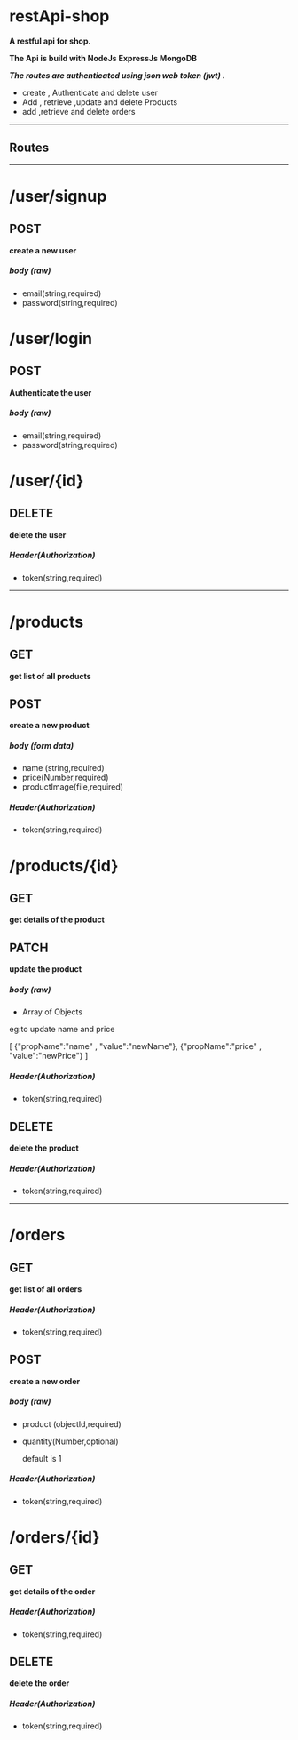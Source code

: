 # restApi-shop
__A restful api for shop.__

__The Api is build with NodeJs ExpressJs MongoDB__

__*The routes are authenticated using json web token (jwt) .*__

- create , Authenticate and delete user
- Add , retrieve ,update and delete  Products
- add ,retrieve and delete orders

--------


## Routes
--------
# /user/signup
## POST
__create a new user__
 ##### body (raw)
 - email(string,required)
 - password(string,required)
 
# /user/login
## POST
__Authenticate the user__
 ##### body (raw)
 - email(string,required)
 - password(string,required)
   
 # /user/{id}
 ## DELETE 
 __delete the user__ 
 ##### Header(Authorization)
 - token(string,required)
 
--------
# /products
## GET
 __get list of all products__
## POST
 __create a new product__
 ##### body (form data)
 - name (string,required)
 - price(Number,required)
 - productImage(file,required)
 ##### Header(Authorization)
  - token(string,required)
  
# /products/{id}
## GET
 __get details of the product__
## PATCH
 __update the  product__
 ##### body (raw)
  - Array of Objects
  
  eg:to update name and price
  
   [ {"propName":"name" , "value":"newName"},
    {"propName":"price" , "value":"newPrice"} ]
 ##### Header(Authorization)
  - token(string,required)
 ## DELETE
 __delete the  product__
 ##### Header(Authorization)
  - token(string,required)  
  
 -------- 
# /orders
## GET
__get list of all orders__
##### Header(Authorization)
  - token(string,required)
## POST 
 __create a new order__
 ##### body (raw)
 - product (objectId,required)
 - quantity(Number,optional)
 
    default is 1
 ##### Header(Authorization)
 - token(string,required)
   
# /orders/{id}
## GET
__get details of the order__
##### Header(Authorization)
  - token(string,required)
## DELETE 
 __delete the order__ 
 ##### Header(Authorization)
 - token(string,required)   
 
